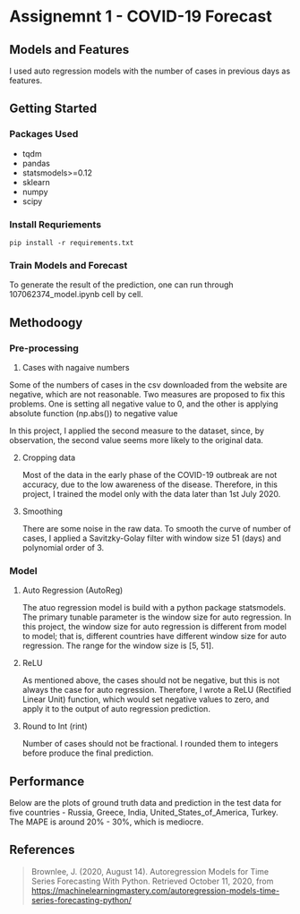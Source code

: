 # Assignemnt 1 - COVID-19 Forecast

## **Models and Features**

I used auto regression models with the number of cases in previous days as features.

## Getting Started

### Packages Used

- tqdm
- pandas
- statsmodels>=0.12
- sklearn
- numpy
- scipy

### Install Requriements

    pip install -r requirements.txt

### Train Models and Forecast

To generate the result of the prediction, one can run through 107062374_model.ipynb cell by cell.

## Methodoogy

### Pre-processing

1. Cases with nagaive numbers <br>
    
Some of the numbers of cases in the csv downloaded from the website are negative, which are not reasonable. Two measures are proposed to fix this problems. One is setting all negative value to 0, and the other is applying absolute function (np.abs()) to negative value

In this project, I applied the second measure to the dataset, since, by observation, the second value seems more likely to the original data.

2. Cropping data

    Most of the data in the early phase of the COVID-19 outbreak are not accuracy, due to the low awareness of the disease. Therefore, in this project, I trained the model only with the data later than 1st July 2020.

3. Smoothing

    There are some noise in the raw data. To smooth the curve of number of cases, I applied a Savitzky-Golay filter with window size 51 (days) and polynomial order of 3.

### Model

1. Auto Regression (AutoReg)

    The atuo regression model is build with a python package statsmodels. The primary tunable parameter is the window size for auto regression.
In this project, the window size for auto regression is different from model to model; that is, different countries have different window size for auto regression. The range for the window size is [5, 51].

2. ReLU

    As mentioned above, the cases should not be negative, but this is not always the case for auto regression. Therefore, I wrote a ReLU (Rectified Linear Unit) function, which would set negative values to zero, and apply it to the output of auto regression prediction.

3. Round to Int (rint)

    Number of cases should not be fractional. I rounded them to integers before produce the final prediction.

## Performance

Below are the plots of ground truth data and prediction in the test data for five countries - Russia, Greece, India, United_States_of_America, Turkey.
The MAPE is around 20% - 30%, which is mediocre.

## References

> Brownlee, J. (2020, August 14). Autoregression Models for Time Series Forecasting With Python. Retrieved October 11, 2020, from <https://machinelearningmastery.com/autoregression-models-time-series-forecasting-python/>
